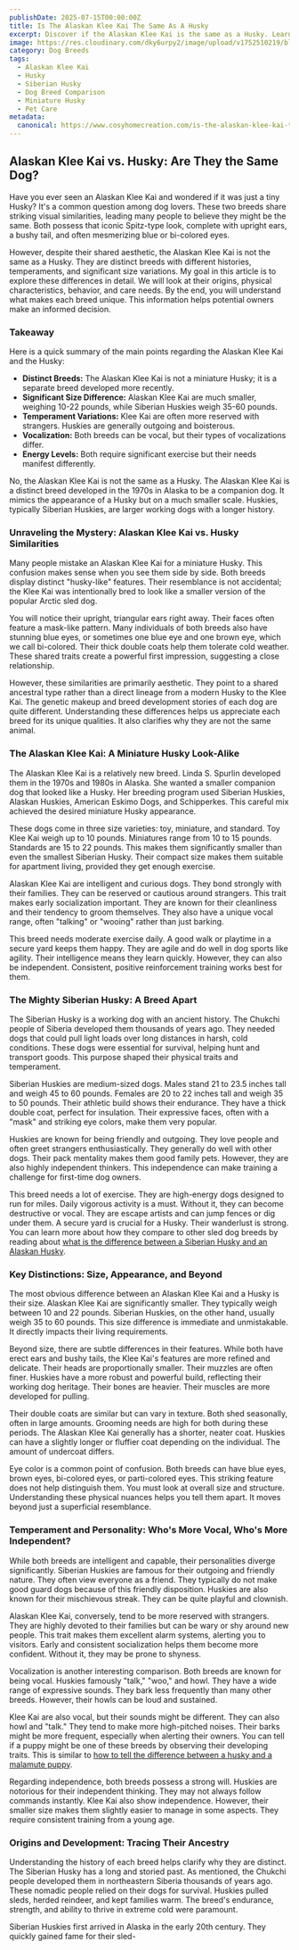 ```yaml
---
publishDate: 2025-07-15T00:00:00Z
title: Is The Alaskan Klee Kai The Same As A Husky
excerpt: Discover if the Alaskan Klee Kai is the same as a Husky. Learn key differences in size, temperament, and origins between these popular breeds.
image: https://res.cloudinary.com/dky6urpy2/image/upload/v1752510219/blog_image_1752510218_tayqmz.webp
category: Dog Breeds
tags:
  - Alaskan Klee Kai
  - Husky
  - Siberian Husky
  - Dog Breed Comparison
  - Miniature Husky
  - Pet Care
metadata:
  canonical: https://www.cosyhomecreation.com/is-the-alaskan-klee-kai-the-same-as-a-husky
---
```


## Alaskan Klee Kai vs. Husky: Are They the Same Dog?

Have you ever seen an Alaskan Klee Kai and wondered if it was just a tiny Husky? It's a common question among dog lovers. These two breeds share striking visual similarities, leading many people to believe they might be the same. Both possess that iconic Spitz-type look, complete with upright ears, a bushy tail, and often mesmerizing blue or bi-colored eyes.

However, despite their shared aesthetic, the Alaskan Klee Kai is not the same as a Husky. They are distinct breeds with different histories, temperaments, and significant size variations. My goal in this article is to explore these differences in detail. We will look at their origins, physical characteristics, behavior, and care needs. By the end, you will understand what makes each breed unique. This information helps potential owners make an informed decision.

### Takeaway

Here is a quick summary of the main points regarding the Alaskan Klee Kai and the Husky:

*   **Distinct Breeds:** The Alaskan Klee Kai is not a miniature Husky; it is a separate breed developed more recently.
*   **Significant Size Difference:** Alaskan Klee Kai are much smaller, weighing 10-22 pounds, while Siberian Huskies weigh 35-60 pounds.
*   **Temperament Variations:** Klee Kai are often more reserved with strangers. Huskies are generally outgoing and boisterous.
*   **Vocalization:** Both breeds can be vocal, but their types of vocalizations differ.
*   **Energy Levels:** Both require significant exercise but their needs manifest differently.

No, the Alaskan Klee Kai is not the same as a Husky. The Alaskan Klee Kai is a distinct breed developed in the 1970s in Alaska to be a companion dog. It mimics the appearance of a Husky but on a much smaller scale. Huskies, typically Siberian Huskies, are larger working dogs with a longer history.

### Unraveling the Mystery: Alaskan Klee Kai vs. Husky Similarities

Many people mistake an Alaskan Klee Kai for a miniature Husky. This confusion makes sense when you see them side by side. Both breeds display distinct "husky-like" features. Their resemblance is not accidental; the Klee Kai was intentionally bred to look like a smaller version of the popular Arctic sled dog.

You will notice their upright, triangular ears right away. Their faces often feature a mask-like pattern. Many individuals of both breeds also have stunning blue eyes, or sometimes one blue eye and one brown eye, which we call bi-colored. Their thick double coats help them tolerate cold weather. These shared traits create a powerful first impression, suggesting a close relationship.

However, these similarities are primarily aesthetic. They point to a shared ancestral type rather than a direct lineage from a modern Husky to the Klee Kai. The genetic makeup and breed development stories of each dog are quite different. Understanding these differences helps us appreciate each breed for its unique qualities. It also clarifies why they are not the same animal.

### The Alaskan Klee Kai: A Miniature Husky Look-Alike

The Alaskan Klee Kai is a relatively new breed. Linda S. Spurlin developed them in the 1970s and 1980s in Alaska. She wanted a smaller companion dog that looked like a Husky. Her breeding program used Siberian Huskies, Alaskan Huskies, American Eskimo Dogs, and Schipperkes. This careful mix achieved the desired miniature Husky appearance.

These dogs come in three size varieties: toy, miniature, and standard. Toy Klee Kai weigh up to 10 pounds. Miniatures range from 10 to 15 pounds. Standards are 15 to 22 pounds. This makes them significantly smaller than even the smallest Siberian Husky. Their compact size makes them suitable for apartment living, provided they get enough exercise.

Alaskan Klee Kai are intelligent and curious dogs. They bond strongly with their families. They can be reserved or cautious around strangers. This trait makes early socialization important. They are known for their cleanliness and their tendency to groom themselves. They also have a unique vocal range, often "talking" or "wooing" rather than just barking.

This breed needs moderate exercise daily. A good walk or playtime in a secure yard keeps them happy. They are agile and do well in dog sports like agility. Their intelligence means they learn quickly. However, they can also be independent. Consistent, positive reinforcement training works best for them.

### The Mighty Siberian Husky: A Breed Apart

The Siberian Husky is a working dog with an ancient history. The Chukchi people of Siberia developed them thousands of years ago. They needed dogs that could pull light loads over long distances in harsh, cold conditions. These dogs were essential for survival, helping hunt and transport goods. This purpose shaped their physical traits and temperament.

Siberian Huskies are medium-sized dogs. Males stand 21 to 23.5 inches tall and weigh 45 to 60 pounds. Females are 20 to 22 inches tall and weigh 35 to 50 pounds. Their athletic build shows their endurance. They have a thick double coat, perfect for insulation. Their expressive faces, often with a "mask" and striking eye colors, make them very popular.

Huskies are known for being friendly and outgoing. They love people and often greet strangers enthusiastically. They generally do well with other dogs. Their pack mentality makes them good family pets. However, they are also highly independent thinkers. This independence can make training a challenge for first-time dog owners.

This breed needs a lot of exercise. They are high-energy dogs designed to run for miles. Daily vigorous activity is a must. Without it, they can become destructive or vocal. They are escape artists and can jump fences or dig under them. A secure yard is crucial for a Husky. Their wanderlust is strong. You can learn more about how they compare to other sled dog breeds by reading about [what is the difference between a Siberian Husky and an Alaskan Husky](https://cosyhomecreation.com/what-is-the-difference-between-a-siberian-husky-and-an-alaskan-husky).

### Key Distinctions: Size, Appearance, and Beyond

The most obvious difference between an Alaskan Klee Kai and a Husky is their size. Alaskan Klee Kai are significantly smaller. They typically weigh between 10 and 22 pounds. Siberian Huskies, on the other hand, usually weigh 35 to 60 pounds. This size difference is immediate and unmistakable. It directly impacts their living requirements.

Beyond size, there are subtle differences in their features. While both have erect ears and bushy tails, the Klee Kai's features are more refined and delicate. Their heads are proportionally smaller. Their muzzles are often finer. Huskies have a more robust and powerful build, reflecting their working dog heritage. Their bones are heavier. Their muscles are more developed for pulling.

Their double coats are similar but can vary in texture. Both shed seasonally, often in large amounts. Grooming needs are high for both during these periods. The Alaskan Klee Kai generally has a shorter, neater coat. Huskies can have a slightly longer or fluffier coat depending on the individual. The amount of undercoat differs.

Eye color is a common point of confusion. Both breeds can have blue eyes, brown eyes, bi-colored eyes, or parti-colored eyes. This striking feature does not help distinguish them. You must look at overall size and structure. Understanding these physical nuances helps you tell them apart. It moves beyond just a superficial resemblance.

### Temperament and Personality: Who's More Vocal, Who's More Independent?

While both breeds are intelligent and capable, their personalities diverge significantly. Siberian Huskies are famous for their outgoing and friendly nature. They often view everyone as a friend. They typically do not make good guard dogs because of this friendly disposition. Huskies are also known for their mischievous streak. They can be quite playful and clownish.

Alaskan Klee Kai, conversely, tend to be more reserved with strangers. They are highly devoted to their families but can be wary or shy around new people. This trait makes them excellent alarm systems, alerting you to visitors. Early and consistent socialization helps them become more confident. Without it, they may be prone to shyness.

Vocalization is another interesting comparison. Both breeds are known for being vocal. Huskies famously "talk," "woo," and howl. They have a wide range of expressive sounds. They bark less frequently than many other breeds. However, their howls can be loud and sustained.

Klee Kai are also vocal, but their sounds might be different. They can also howl and "talk." They tend to make more high-pitched noises. Their barks might be more frequent, especially when alerting their owners. You can tell if a puppy might be one of these breeds by observing their developing traits. This is similar to [how to tell the difference between a husky and a malamute puppy](https://cosyhomecreation.com/how-to-tell-the-difference-between-a-husky-and-a-malamute-puppy).

Regarding independence, both breeds possess a strong will. Huskies are notorious for their independent thinking. They may not always follow commands instantly. Klee Kai also show independence. However, their smaller size makes them slightly easier to manage in some aspects. They require consistent training from a young age.

### Origins and Development: Tracing Their Ancestry

Understanding the history of each breed helps clarify why they are distinct. The Siberian Husky has a long and storied past. As mentioned, the Chukchi people developed them in northeastern Siberia thousands of years ago. These nomadic people relied on their dogs for survival. Huskies pulled sleds, herded reindeer, and kept families warm. The breed's endurance, strength, and ability to thrive in extreme cold were paramount.

Siberian Huskies first arrived in Alaska in the early 20th century. They quickly gained fame for their sled-